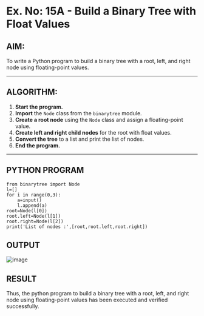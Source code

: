 # Ex. No: 15A - Build a Binary Tree with Float Values

## AIM:
To write a Python program to build a binary tree with a root, left, and right node using floating-point values.

---

## ALGORITHM:

1. **Start the program.**
2. **Import** the `Node` class from the `binarytree` module.
3. **Create a root node** using the `Node` class and assign a floating-point value.
4. **Create left and right child nodes** for the root with float values.
5. **Convert the tree** to a list and print the list of nodes.
6. **End the program.**

---

## PYTHON PROGRAM

```
from binarytree import Node
l=[]
for i in range(0,3):
    a=input()
    l.append(a)
root=Node(l[0])
root.left=Node(l[1])
root.right=Node(l[2])
print('List of nodes :',[root,root.left,root.right])
```

## OUTPUT

![image](https://github.com/user-attachments/assets/8d6ed356-16be-4e97-b8e8-05ed789ca100)


## RESULT
Thus, the python program to build a binary tree with a root, left, and right node using floating-point values has been executed and verified successfully.
